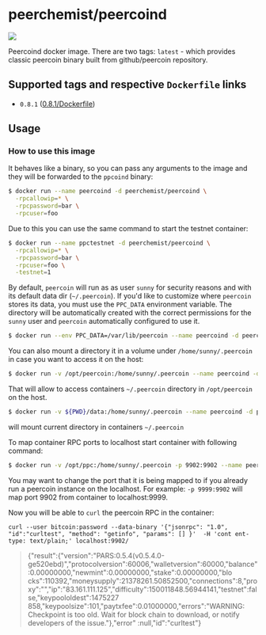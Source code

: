 # peerchemist/peercoind

[![](https://images.microbadger.com/badges/image/peerchemist/peercoind.svg)](https://microbadger.com/images/peerchemist/peercoind "Size/Layers")

Peercoind docker image. There are two tags: `latest` - which provides classic peercoin binary built from github/peercoin repository.

## Supported tags and respective `Dockerfile` links

- `0.8.1` ([0.8.1/Dockerfile](https://github.com/peerchemist/docker-peercoind/blob/master/0.8.1/Dockerfile))

## Usage
### How to use this image

It behaves like a binary, so you can pass any arguments to the image and they will be forwarded to the `ppcoind` binary:

```sh
$ docker run --name peercoind -d peerchemist/peercoind \
  -rpcallowip=* \
  -rpcpassword=bar \
  -rpcuser=foo
```

Due to this you can use the same command to start the testnet container:

```sh
$ docker run --name ppctestnet -d peerchemist/peercoind \
  -rpcallowip=* \
  -rpcpassword=bar \
  -rpcuser=foo \
  -testnet=1
```

By default, `peercoin` will run as as user `sunny` for security reasons and with its default data dir (`~/.peercoin`). If you'd like to customize where `peercoin` stores its data, you must use the `PPC_DATA` environment variable. The directory will be automatically created with the correct permissions for the `sunny` user and `peercoin` automatically configured to use it.

```sh
$ docker run --env PPC_DATA=/var/lib/peercoin --name peercoind -d peerchemist/peercoind
```

You can also mount a directory it in a volume under `/home/sunny/.peercoin` in case you want to access it on the host:

```sh
$ docker run -v /opt/peercoin:/home/sunny/.peercoin --name peercoind -d peerchemist/peercoind
```
That will allow to access containers `~/.peercoin` directory in `/opt/peercoin` on the host.


```sh
$ docker run -v ${PWD}/data:/home/sunny/.peercoin --name peercoind -d peerchemist/peercoind
```
will mount current directory in containers `~/.peercoin`

To map container RPC ports to localhost start container with following command:

```sh
$ docker run -v /opt/ppc:/home/sunny/.peercoin -p 9902:9902 --name peercoind -d peerchemist/peercoind -rpcallowip=*
```
You may want to change the port that it is being mapped to if you already run a peercoin instance on the localhost.
For example: `-p 9999:9902` will map port 9902 from container to localhost:9999.

Now you will be able to `curl` the peercoin RPC in the container:

`curl --user bitcoin:password --data-binary '{"jsonrpc": "1.0", "id":"curltest", "method": "getinfo", "params": [] }'  -H 'cont
ent-type: text/plain;' localhost:9902/`

> {"result":{"version":"PARS:0.5.4(v0.5.4.0-ge520ebd)","protocolversion":60006,"walletversion":60000,"balance":0.00000000,"newmint":0.00000000,"stake":0.00000000,"blo
cks":110392,"moneysupply":21378261.50852500,"connections":8,"proxy":"","ip":"83.161.111.125","difficulty":150011848.56944141,"testnet":false,"keypoololdest":1475227
858,"keypoolsize":101,"paytxfee":0.01000000,"errors":"WARNING: Checkpoint is too old. Wait for block chain to download, or notify developers of the issue."},"error"
:null,"id":"curltest"}
